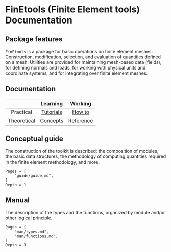 # FinEtools (Finite Element tools) Documentation


## Package features

`FinEtools` is a package for basic operations on finite element meshes: Construction, modification, selection, and evaluation of quantities defined on a mesh. Utilities are provided for maintaining mesh-based data (fields), for defining normals and loads, for working with physical units and coordinate systems, and for integrating over finite element meshes. 

## Documentation

|          | Learning    |   Working   |
|:---: | :---: | :---: | 
| Practical    | [Tutorials](tutorials/tutorials.md) | [How to](howto/howto.md) |
| Theoretical    | [Concepts](concepts/concepts.md) | [Reference](man/man.md) |


## Conceptual guide

The construction of the toolkit is described: the composition of modules, the basic data structures, the methodology of computing quantities required in the finite element methodology, and more.

```@contents
Pages = [
    "guide/guide.md",
]
Depth = 1
```

## Manual

The description of the types and the functions, organized by module and/or other logical principle.

```@contents
Pages = [
    "man/types.md",
    "man/functions.md",
]
Depth = 3
```


